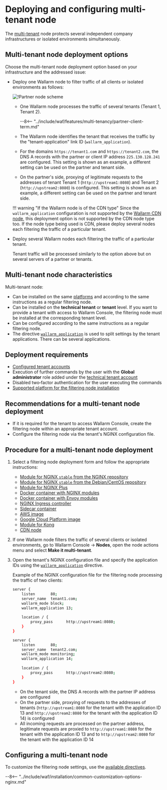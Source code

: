 [waf-mode-instr]:                   ../../admin-en/configure-wallarm-mode.md
[logging-instr]:                    ../../admin-en/configure-logging.md
[proxy-balancer-instr]:             ../../admin-en/using-proxy-or-balancer-en.md
[process-time-limit-instr]:         ../../admin-en/configure-parameters-en.md#wallarm_process_time_limit
[dynamic-dns-resolution-nginx]:     ../../admin-en/configure-dynamic-dns-resolution-nginx.md
[enable-libdetection-docs]:         ../../admin-en/configure-parameters-en.md#wallarm_enable_libdetection

# Deploying and configuring multi-tenant node

The [multi-tenant](overview.md) node protects several independent company infrastructures or isolated environments simultaneously.

## Multi-tenant node deployment options

Choose the multi-tenant node deployment option based on your infrastructure and the addressed issue:

* Deploy one Wallarm node to filter traffic of all clients or isolated environments as follows:

    ![!Partner node scheme](../../images/partner-waf-node/partner-traffic-processing-3.6.png)

    * One Wallarm node processes the traffic of several tenants (Tenant 1, Tenant 2).

        --8<-- "../include/waf/features/multi-tenancy/partner-client-term.md"
        
    * The Wallarm node identifies the tenant that receives the traffic by the "tenant-application" link ID (`wallarm_application`).
    * For the domains `https://tenant1.com` and `https://tenant2.com`, the DNS A records with the partner or client IP address `225.130.128.241` are configured. This setting is shown as an example, a different setting can be used on the partner and tenant side.
    * On the partner's side, proxying of legitimate requests to the addresses of tenant Tenant 1 (`http://upstream1:8080`) and Tenant 2 (`http://upstream2:8080`) is configured. This setting is shown as an example, a different setting can be used on the partner and tenant side.

    !!! warning "If the Wallarm node is of the CDN type"
        Since the `wallarm_application` configuration is not supported by the [Wallarm CDN node](../cdn-node.md), this deployment option is not supported by the CDN node type too. If the node type being used is CDN, please deploy several nodes each filtering the traffic of a particular tenant.
* Deploy several Wallarm nodes each filtering the traffic of a particular tenant.

    Tenant traffic will be processed similarly to the option above but on several servers of a partner or tenants.

## Multi-tenant node characteristics

Multi-tenant node:

* Can be installed on the same [platforms](../../admin-en/supported-platforms.md) and according to the same instructions as a regular filtering node.
* Can be installed on the **technical tenant** or **tenant** level. If you want to provide a tenant with access to Wallarm Console, the filtering node must be installed at the corresponding tenant level.
* Can be configured according to the same instructions as a regular filtering node.
* The directive [`wallarm_application`](../../admin-en/configure-parameters-en.md#wallarm_application) is used to split settings by the tenant applications. There can be several applications.

## Deployment requirements

* [Configured tenant accounts](configure-accounts.md)
* Execution of further commands by the user with the **Global administrator** role added under the [technical tenant account](configure-accounts.md#tenant-account-structure)
* Disabled two‑factor authentication for the user executing the commands
* [Supported platform for the filtering node installation](../../admin-en/supported-platforms.md)

## Recommendations for a multi-tenant node deployment

* If it is required for the tenant to access Wallarm Console, create the filtering node within an appropriate tenant account.
* Configure the filtering node via the tenant's NGINX configuration file.

## Procedure for a multi-tenant node deployment

1. Select a filtering node deployment form and follow the appropriate instructions:
      * [Module for NGINX `stable` from the NGINX repository](../nginx/dynamic-module.md)
      * [Module for NGINX `stable` from the Debian/CentOS repository](../nginx/dynamic-module-from-distr.md)
      * [Module for NGINX Plus](../nginx-plus.md)
      * [Docker container with NGINX modules](../../admin-en/installation-docker-en.md)
      * [Docker container with Envoy modules](../../admin-en/installation-guides/envoy/envoy-docker.md)
      * [NGINX Ingress controller](../../admin-en/installation-kubernetes-en.md)
      * [Sidecar container](../../admin-en/installation-guides/kubernetes/wallarm-sidecar-container.md)
      * [AWS image](../../admin-en/installation-ami-en.md)
      * [Google Cloud Platform image](../../admin-en/installation-gcp-en.md)
      * [Module for Kong](../../admin-en/installation-kong-en.md)
      * [CDN node](../cdn-node.md)
2. If one Wallarm node filters the traffic of several clients or isolated environments, go to Wallarm Console → **Nodes**, open the node actions menu and select **Make it multi-tenant**.
3. Open the tenant's NGINX configuration file and specify the application IDs using the [`wallarm_application`](../../admin-en/configure-parameters-en.md#wallarm_application) directive.

    Example of the NGINX configuration file for the filtering node processing the traffic of two clients:

    ```bash
    server {
        listen       80;
        server_name  tenant1.com;
        wallarm_mode block;
        wallarm_application 13;
        
        location / {
            proxy_pass      http://upstream1:8080;
        }
    }
    
    server {
        listen       80;
        server_name  tenant2.com;
        wallarm_mode monitoring;
        wallarm_application 14;
        
        location / {
            proxy_pass      http://upstream2:8080;
        }
    }
    ```

    * On the tenant side, the DNS A records with the partner IP address are configured
    * On the partner side, proxying of requests to the addresses of tenants (`http://upstream1:8080` for the tenant with the application ID 13 and `http://upstream2:8080` for the tenant with the application ID 14) is configured
    * All incoming requests are processed on the partner address, legitimate requests are proxied to `http://upstream1:8080` for the tenant with the application ID 13 and to `http://upstream2:8080` for the tenant with the application ID 14

## Configuring a multi-tenant node

To customize the filtering node settings, use the [available directives](../../admin-en/configure-parameters-en.md).

--8<-- "../include/waf/installation/common-customization-options-nginx.md"
